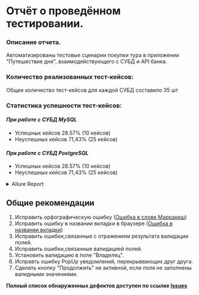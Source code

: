 # Отчёт о проведённом тестировании.

### Описание отчета.
Автоматизированы тестовые сценарии покупки тура в приложении "Путешествие дня", взаимодействующего с СУБД и API банка.


### Количество реализованных тест-кейсов: 

Общее количество тест-кейсов для каждой СУБД составило 35 шт

### Статистика успешности тест-кейсов:

#### ***При работе с СУБД MySQL***
* Успешных кейсов 28.57% (10 кейсов)
* Неуспешных кейсов 71,43% (25 кейсов)


#### ***При работе с СУБД PostgreSQL***
* Успешных кейсов 28.57% (10 кейсов)
* Неуспешных кейсов 71,43% (25 кейсов)

<details>
   <summary>Allure Report</summary>

[![ScreenShot]()](https://github.com/Rasalam/Diploma/blob/1670fd181c9f8d575dd12c3aab4afa7e426df4ed/documents/pictures/01%20Allure.png)
  
[![ScreenShot]()](https://github.com/Rasalam/Diploma/blob/1670fd181c9f8d575dd12c3aab4afa7e426df4ed/documents/pictures/02%20Allure.png)
  
[![ScreenShot]()](https://github.com/Rasalam/Diploma/blob/1670fd181c9f8d575dd12c3aab4afa7e426df4ed/documents/pictures/03%20Allure.png)
</details>



## Общие рекомендации

1. Исправить орфографическую ошибку ([Ошибка в слове Марракеш]())
2. Исправить ошибку в названии вкладки в браузере ([Ошибка в названии вкладки]()) 
3. Исправить ошибки,связанные с отражением результата валидации полей.
4. Исправить ошибки,связанные валидацией полей.
5. Установить валидацию в поле "Владелец".
6. Исправть ошибку PopUp уведомлений, перекрыввающих друг друга.
7. Сделать кнопку "Продолжить" не активной, если поля не заполнены валидными значениями.

**Полный список обнаруженных дефектов доступен по ссылке [Issues]()**
